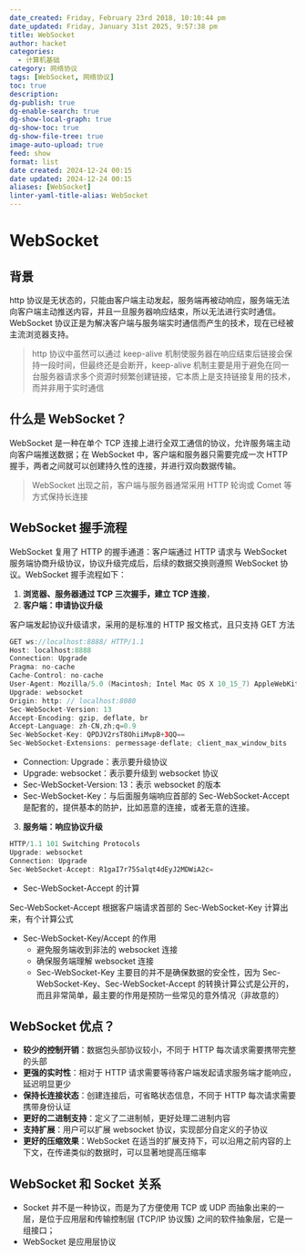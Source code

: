 ```yaml
---
date_created: Friday, February 23rd 2018, 10:10:44 pm
date_updated: Friday, January 31st 2025, 9:57:38 pm
title: WebSocket
author: hacket
categories:
  - 计算机基础
category: 网络协议
tags: [WebSocket, 网络协议]
toc: true
description: 
dg-publish: true
dg-enable-search: true
dg-show-local-graph: true
dg-show-toc: true
dg-show-file-tree: true
image-auto-upload: true
feed: show
format: list
date created: 2024-12-24 00:15
date updated: 2024-12-24 00:15
aliases: [WebSocket]
linter-yaml-title-alias: WebSocket
---
```


# WebSocket

## 背景

http 协议是无状态的，只能由客户端主动发起，服务端再被动响应，服务端无法向客户端主动推送内容，并且一旦服务器响应结束，所以无法进行实时通信。WebSocket 协议正是为解决客户端与服务端实时通信而产生的技术，现在已经被主流浏览器支持。

> http 协议中虽然可以通过 keep-alive 机制使服务器在响应结束后链接会保持一段时间，但最终还是会断开，keep-alive 机制主要是用于避免在同一台服务器请求多个资源时频繁创建链接，它本质上是支持链接复用的技术，而并非用于实时通信

## 什么是 WebSocket？

WebSocket 是一种在单个 TCP 连接上进行全双工通信的协议，允许服务端主动向客户端推送数据；在 WebSocket 中，客户端和服务器只需要完成一次 HTTP 握手，两者之间就可以创建持久性的连接，并进行双向数据传输。

> WebSocket 出现之前，客户端与服务器通常采用 HTTP 轮询或 Comet 等方式保持长连接

## WebSocket 握手流程

WebSocket 复用了 HTTP 的握手通道：客户端通过 HTTP 请求与 WebSocket 服务端协商升级协议，协议升级完成后，后续的数据交换则遵照 WebSocket 协议。WebSocket 握手流程如下：

1. **浏览器、服务器通过 TCP 三次握手，建立 TCP 连接**，
2. **客户端：申请协议升级**

客户端发起协议升级请求，采用的是标准的 HTTP 报文格式，且只支持 GET 方法

```kotlin
GET ws://localhost:8888/ HTTP/1.1
Host: localhost:8888
Connection: Upgrade
Pragma: no-cache
Cache-Control: no-cache
User-Agent: Mozilla/5.0 (Macintosh; Intel Mac OS X 10_15_7) AppleWebKit/537.36 (KHTML, like Gecko) Chrome/92.0.4515.159 Safari/537.36
Upgrade: websocket
Origin: http: // localhost:8080
Sec-WebSocket-Version: 13
Accept-Encoding: gzip, deflate, br
Accept-Language: zh-CN,zh;q=0.9
Sec-WebSocket-Key: QPDJV2rsT8OhiiMvpB+3QQ==
Sec-WebSocket-Extensions: permessage-deflate; client_max_window_bits
```

- Connection: Upgrade：表示要升级协议
- Upgrade: websocket：表示要升级到 websocket 协议
- Sec-WebSocket-Version: 13：表示 websocket 的版本
- Sec-WebSocket-Key：与后面服务端响应首部的 Sec-WebSocket-Accept 是配套的，提供基本的防护，比如恶意的连接，或者无意的连接。

3. **服务端：响应协议升级**

```kotlin
HTTP/1.1 101 Switching Protocols
Upgrade: websocket
Connection: Upgrade
Sec-WebSocket-Accept: R1gaI7r75Salqt4dEyJ2MDWiA2c=
```

- Sec-WebSocket-Accept 的计算

Sec-WebSocket-Accept 根据客户端请求首部的 Sec-WebSocket-Key 计算出来，有个计算公式

- Sec-WebSocket-Key/Accept 的作用
  - 避免服务端收到非法的 websocket 连接
  - 确保服务端理解 websocket 连接
  - Sec-WebSocket-Key 主要目的并不是确保数据的安全性，因为 Sec-WebSocket-Key、Sec-WebSocket-Accept 的转换计算公式是公开的，而且非常简单，最主要的作用是预防一些常见的意外情况（非故意的）

## WebSocket 优点？

- **较少的控制开销**：数据包头部协议较小，不同于 HTTP 每次请求需要携带完整的头部
- **更强的实时性**：相对于 HTTP 请求需要等待客户端发起请求服务端才能响应，延迟明显更少
- **保持长连接状态**：创建连接后，可省略状态信息，不同于 HTTP 每次请求需要携带身份认证
- **更好的二进制支持**：定义了二进制帧，更好处理二进制内容
- **支持扩展**：用户可以扩展 websocket 协议，实现部分自定义的子协议
- **更好的压缩效果**：WebSocket 在适当的扩展支持下，可以沿用之前内容的上下文，在传递类似的数据时，可以显著地提高压缩率

## WebSocket 和 Socket 关系

- Socket 并不是一种协议，而是为了方便使用 TCP 或 UDP 而抽象出来的一层，是位于应用层和传输控制层 (TCP/IP 协议簇) 之间的软件抽象层，它是一组接口；
- WebSocket 是应用层协议
